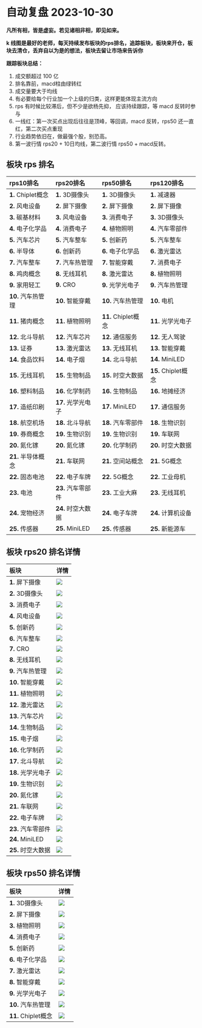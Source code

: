 # 自动复盘 2023-10-30

**凡所有相，皆是虚妄。若见诸相非相，即见如来。**

**k 线图是最好的老师，每天持续发布板块的rps排名，追踪板块，板块来开仓，板块去清仓，丢弃自以为是的想法，板块去留让市场来告诉你**
        
**跟踪板块总结：**
1. 成交额超过 100 亿
2. 排名靠前，macd柱由绿转红
3. 成交量要大于均线
4. 有必要给每个行业加一个上级的归类，这样更能体现主流方向
5. rps 有时候比较滞后，但不少是欲杨先抑， 应该持续跟踪，等 macd 反转时参与
6. 一线红：第一次买点出现后往往是顶峰，等回调，macd 反转，rps50 还一直红，第二次买点重现
7. 行业趋势依旧在，做最强个股，别恐高。
8. 第一波行情 rps20 + 10日均线，第二波行情 rps50 + macd反转。
        
## 板块 rps 排名
| rps10排名          | rps20排名          | rps50排名           | rps120排名          |
|:-------------------|:-------------------|:--------------------|:--------------------|
| **1.** Chiplet概念 | **1.** 3D摄像头    | **1.** 3D摄像头     | **1.** 减速器       |
| **2.** 风电设备    | **2.** 屏下摄像    | **2.** 屏下摄像     | **2.** 屏下摄像     |
| **3.** 碳基材料    | **3.** 风电设备    | **3.** 消费电子     | **3.** 3D摄像头     |
| **4.** 电子化学品  | **4.** 消费电子    | **4.** 植物照明     | **4.** 汽车零部件   |
| **5.** 汽车芯片    | **5.** 汽车整车    | **5.** 创新药       | **5.** 汽车整车     |
| **6.** 半导体      | **6.** 创新药      | **6.** 电子化学品   | **6.** 激光雷达     |
| **7.** 汽车整车    | **7.** 汽车热管理  | **7.** 智能穿戴     | **7.** 消费电子     |
| **8.** 鸡肉概念    | **8.** 无线耳机    | **8.** 激光雷达     | **8.** 植物照明     |
| **9.** 家用轻工    | **9.** CRO         | **9.** 光学光电子   | **9.** 汽车热管理   |
| **10.** 汽车热管理 | **10.** 智能穿戴   | **10.** 汽车热管理  | **10.** 电机        |
| **11.** 猪肉概念   | **11.** 植物照明   | **11.** Chiplet概念 | **11.** 光学光电子  |
| **12.** 北斗导航   | **12.** 汽车芯片   | **12.** 通信服务    | **12.** 无人驾驶    |
| **13.** 证券       | **13.** 激光雷达   | **13.** 无线耳机    | **13.** 智能穿戴    |
| **14.** 食品饮料   | **14.** 电子烟     | **14.** 北斗导航    | **14.** MiniLED     |
| **15.** 无线耳机   | **15.** 生物制品   | **15.** 时空大数据  | **15.** Chiplet概念 |
| **16.** 塑料制品   | **16.** 化学制药   | **16.** 生物制品    | **16.** 地摊经济    |
| **17.** 造纸印刷   | **17.** 光学光电子 | **17.** MiniLED     | **17.** 通信服务    |
| **18.** 航空机场   | **18.** 北斗导航   | **18.** 汽车零部件  | **18.** 生物识别    |
| **19.** 券商概念   | **19.** 生物识别   | **19.** 生物识别    | **19.** 车联网      |
| **20.** 氮化镓     | **20.** 氮化镓     | **20.** 化学制药    | **20.** 时空大数据  |
| **21.** 半导体概念 | **21.** 车联网     | **21.** 空间站概念  | **21.** 5G概念      |
| **22.** 固态电池   | **22.** 电子车牌   | **22.** 5G概念      | **22.** 工业母机    |
| **23.** 电池       | **23.** 汽车零部件 | **23.** 工业大麻    | **23.** 无线耳机    |
| **24.** 宠物经济   | **24.** 时空大数据 | **24.** 电子车牌    | **24.** 计算机设备  |
| **25.** 传感器     | **25.** MiniLED    | **25.** 传感器      | **25.** 新能源车    |
## 板块 rps20 排名详情
| 板块               | 详情                                                                                                 |
|:-------------------|:-----------------------------------------------------------------------------------------------------|
| **1.** 屏下摄像    | ![](https://sykent-blog-image.oss-cn-beijing.aliyuncs.com/quant/image/2023/10/1698653150712-tmp.jpg) |
| **2.** 3D摄像头    | ![](https://sykent-blog-image.oss-cn-beijing.aliyuncs.com/quant/image/2023/10/1698653152061-tmp.jpg) |
| **3.** 消费电子    | ![](https://sykent-blog-image.oss-cn-beijing.aliyuncs.com/quant/image/2023/10/1698653153059-tmp.jpg) |
| **4.** 风电设备    | ![](https://sykent-blog-image.oss-cn-beijing.aliyuncs.com/quant/image/2023/10/1698653154078-tmp.jpg) |
| **5.** 创新药      | ![](https://sykent-blog-image.oss-cn-beijing.aliyuncs.com/quant/image/2023/10/1698653155081-tmp.jpg) |
| **6.** 汽车整车    | ![](https://sykent-blog-image.oss-cn-beijing.aliyuncs.com/quant/image/2023/10/1698653156160-tmp.jpg) |
| **7.** CRO         | ![](https://sykent-blog-image.oss-cn-beijing.aliyuncs.com/quant/image/2023/10/1698653157095-tmp.jpg) |
| **8.** 无线耳机    | ![](https://sykent-blog-image.oss-cn-beijing.aliyuncs.com/quant/image/2023/10/1698653158080-tmp.jpg) |
| **9.** 汽车热管理  | ![](https://sykent-blog-image.oss-cn-beijing.aliyuncs.com/quant/image/2023/10/1698653159118-tmp.jpg) |
| **10.** 智能穿戴   | ![](https://sykent-blog-image.oss-cn-beijing.aliyuncs.com/quant/image/2023/10/1698653160246-tmp.jpg) |
| **11.** 植物照明   | ![](https://sykent-blog-image.oss-cn-beijing.aliyuncs.com/quant/image/2023/10/1698653161362-tmp.jpg) |
| **12.** 激光雷达   | ![](https://sykent-blog-image.oss-cn-beijing.aliyuncs.com/quant/image/2023/10/1698653162360-tmp.jpg) |
| **13.** 汽车芯片   | ![](https://sykent-blog-image.oss-cn-beijing.aliyuncs.com/quant/image/2023/10/1698653163280-tmp.jpg) |
| **14.** 生物制品   | ![](https://sykent-blog-image.oss-cn-beijing.aliyuncs.com/quant/image/2023/10/1698653164260-tmp.jpg) |
| **15.** 电子烟     | ![](https://sykent-blog-image.oss-cn-beijing.aliyuncs.com/quant/image/2023/10/1698653165292-tmp.jpg) |
| **16.** 化学制药   | ![](https://sykent-blog-image.oss-cn-beijing.aliyuncs.com/quant/image/2023/10/1698653166180-tmp.jpg) |
| **17.** 北斗导航   | ![](https://sykent-blog-image.oss-cn-beijing.aliyuncs.com/quant/image/2023/10/1698653167128-tmp.jpg) |
| **18.** 光学光电子 | ![](https://sykent-blog-image.oss-cn-beijing.aliyuncs.com/quant/image/2023/10/1698653168129-tmp.jpg) |
| **19.** 生物识别   | ![](https://sykent-blog-image.oss-cn-beijing.aliyuncs.com/quant/image/2023/10/1698653169075-tmp.jpg) |
| **20.** 氮化镓     | ![](https://sykent-blog-image.oss-cn-beijing.aliyuncs.com/quant/image/2023/10/1698653169997-tmp.jpg) |
| **21.** 车联网     | ![](https://sykent-blog-image.oss-cn-beijing.aliyuncs.com/quant/image/2023/10/1698653170974-tmp.jpg) |
| **22.** 电子车牌   | ![](https://sykent-blog-image.oss-cn-beijing.aliyuncs.com/quant/image/2023/10/1698653171959-tmp.jpg) |
| **23.** 汽车零部件 | ![](https://sykent-blog-image.oss-cn-beijing.aliyuncs.com/quant/image/2023/10/1698653172941-tmp.jpg) |
| **24.** MiniLED    | ![](https://sykent-blog-image.oss-cn-beijing.aliyuncs.com/quant/image/2023/10/1698653173877-tmp.jpg) |
| **25.** 时空大数据 | ![](https://sykent-blog-image.oss-cn-beijing.aliyuncs.com/quant/image/2023/10/1698653174742-tmp.jpg) |
## 板块 rps50 排名详情
| 板块                | 详情                                                                                                 |
|:--------------------|:-----------------------------------------------------------------------------------------------------|
| **1.** 3D摄像头     | ![](https://sykent-blog-image.oss-cn-beijing.aliyuncs.com/quant/image/2023/10/1698653175693-tmp.jpg) |
| **2.** 屏下摄像     | ![](https://sykent-blog-image.oss-cn-beijing.aliyuncs.com/quant/image/2023/10/1698653176659-tmp.jpg) |
| **3.** 植物照明     | ![](https://sykent-blog-image.oss-cn-beijing.aliyuncs.com/quant/image/2023/10/1698653177578-tmp.jpg) |
| **4.** 消费电子     | ![](https://sykent-blog-image.oss-cn-beijing.aliyuncs.com/quant/image/2023/10/1698653178706-tmp.jpg) |
| **5.** 创新药       | ![](https://sykent-blog-image.oss-cn-beijing.aliyuncs.com/quant/image/2023/10/1698653179593-tmp.jpg) |
| **6.** 电子化学品   | ![](https://sykent-blog-image.oss-cn-beijing.aliyuncs.com/quant/image/2023/10/1698653180591-tmp.jpg) |
| **7.** 激光雷达     | ![](https://sykent-blog-image.oss-cn-beijing.aliyuncs.com/quant/image/2023/10/1698653181526-tmp.jpg) |
| **8.** 智能穿戴     | ![](https://sykent-blog-image.oss-cn-beijing.aliyuncs.com/quant/image/2023/10/1698653182463-tmp.jpg) |
| **9.** 光学光电子   | ![](https://sykent-blog-image.oss-cn-beijing.aliyuncs.com/quant/image/2023/10/1698653183326-tmp.jpg) |
| **10.** 汽车热管理  | ![](https://sykent-blog-image.oss-cn-beijing.aliyuncs.com/quant/image/2023/10/1698653184291-tmp.jpg) |
| **11.** Chiplet概念 | ![](https://sykent-blog-image.oss-cn-beijing.aliyuncs.com/quant/image/2023/10/1698653185262-tmp.jpg) |